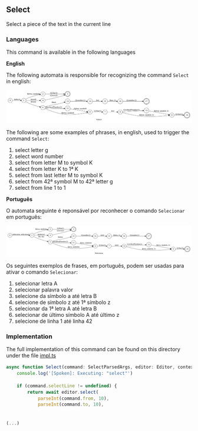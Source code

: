 ## Select

Select a piece of the text in the current line

### Languages

This command is available in the following languages

**English**

The following automata is responsible for recognizing the command `Select` in english:

![English](phrase_en-US.png)

The following are some examples of phrases, in english, used to trigger the command `Select`:

1. select letter g
2. select word number
3. select from letter M to symbol K
4. select from letter K to 1ª K
5. select from last letter M to symbol K
6. select from 42ª symbol M to 42ª letter g
7. select from line 1 to 1

**Português**

O automata seguinte é reponsável por reconhecer o comando `Selecionar` em português:

![Português](phrase_pt-BR.png)

Os seguintes exemplos de frases, em português, podem ser usadas para ativar o comando `Selecionar`:

1. selecionar letra A
2. selecionar palavra valor
3. selecione da símbolo a até letra B
4. selecione de símbolo z até 1ª símbolo z
5. selecionar da 1ª letra A até letra B
6. selecionar de último símbolo A até último z
7. selecione de linha 1 até linha 42

### Implementation

The full implementation of this command can be found on this directory under the file [impl.ts](impl.ts)

```typescript
async function Select(command: SelectParsedArgs, editor: Editor, context: {}) {
    console.log('[Spoken]: Executing: "select"')

    if (command.selectLine != undefined) {
        return await editor.select(
            parseInt(command.from, 10),
            parseInt(command.to, 10),
      

(...)
```